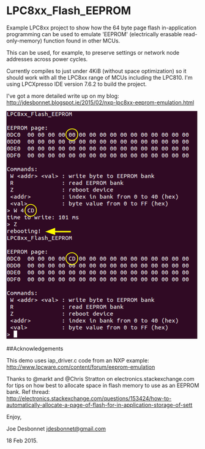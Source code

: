 # LPC8xx_Flash_EEPROM

Example LPC8xx project to show how the 64 byte page flash in-application programming can be used to emulate 'EEPROM' (electrically erasable read-only-memory) function found in other MCUs.

This can be used, for example, to preserve settings or network node
addresses across power cycles. 

Currently compiles to just under 4KiB (without space optimization) so it should work with all the LPC8xx range of MCUs including the LPC810. I'm using LPCXpresso IDE version 7.6.2 to build the project.

I've got a more detailed write up on my blog:
http://jdesbonnet.blogspot.ie/2015/02/nxp-lpc8xx-eeprom-emulation.html

![screen grab](https://github.com/jdesbonnet/LPC8xx_Flash_EEPROM/blob/master/doc/Flash_EEPROM_screengrab_annotated.png)

##Acknowledgements

This demo uses iap_driver.c code from an NXP example:
http://www.lpcware.com/content/forum/eeprom-emulation 

Thanks to @markt and @Chris Stratton on electronics.stackexchange.com
for tips on how best to allocate space in flash memory to use as an
EEPROM bank. Ref thread:
http://electronics.stackexchange.com/questions/153424/how-to-automatically-allocate-a-page-of-flash-for-in-application-storage-of-sett


Enjoy,

Joe Desbonnet
jdesbonnet@gmail.com

18 Feb 2015.

